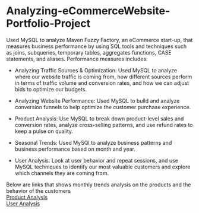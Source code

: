 # Analyzing-eCommerceWebsite-Portfolio-Project
Used MySQL to analyze Maven Fuzzy Factory, an eCommerce start-up, that measures business performance by using SQL tools and techniques such as joins, subqueries,
temporary tables, aggregates functions, CASE statements, and aliases. Performance measures includes:

* Analyzing Traffic Sources & Optimization: Used MySQL to analyze where our website traffic is coming from, how different sources perform in terms of traffic 
  volume and conversion rates, and how we can adjust bids to optimize our budgets.

* Analyzing Website Performance: Used MySQL to build and analyze conversion funnels to help optimize the customer purchase experience.

* Product Analysis: Use MySQL to break down product-level sales and conversion rates, analyze cross-selling patterns, and use refund rates to keep a pulse on 
  quality.

* Seasonal Trends: Used MySQl to analyze business patterns and business performance based on month and year.

* User Analysis: Look at user behavior and repeat sessions, and use MySQL techniques to identify our most valuable customers and explore which channels they 
  are coming from.

Below are links that shows monthly trends analysis on the products and the behavior of the customers <br />
[Product Analysis](./table_summary.xlsx) <br />
[User Analysis](./user_analysis_dash.xlsx)

